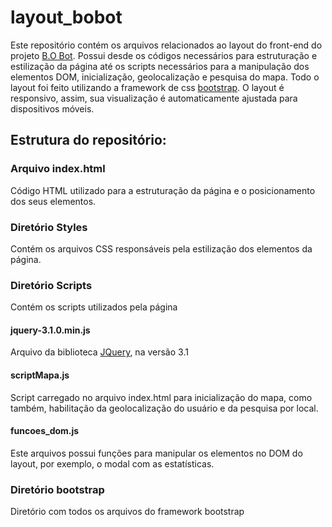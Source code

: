 # layout_bobot
Este repositório contém os arquivos relacionados ao layout do front-end do projeto [B.O Bot](https://www.facebook.com/hackfestbobot). 
 Possui desde os códigos necessários para estruturação e estilização da página até os scripts necessários para a manipulação dos
elementos DOM, inicialização, geolocalização e pesquisa do mapa.
 Todo o layout foi feito utilizando a framework de css [bootstrap](http://getbootstrap.com/).
 O layout é responsivo, assim, sua visualização é automaticamente ajustada para dispositivos móveis.

## Estrutura do repositório: 

  ### Arquivo index.html
  Código HTML utilizado para a estruturação da página e o posicionamento dos seus elementos.
  
  ### Diretório Styles
  Contém os arquivos CSS responsáveis pela estilização dos elementos da página.
  
  ### Diretório Scripts
  Contém os scripts utilizados pela página
    
  #### jquery-3.1.0.min.js 
  Arquivo da biblioteca [JQuery](https://jquery.com/), na versão 3.1 
      
  #### scriptMapa.js
  Script carregado no arquivo index.html para inicialização do mapa, como também, habilitação da geolocalização do usuário e 
  da pesquisa por local.
  
  #### funcoes_dom.js
  Este arquivos possui funções para manipular os elementos no DOM do layout, por exemplo, o modal com as estatísticas.
  
  ### Diretório bootstrap
  Diretório com todos os arquivos do framework bootstrap
